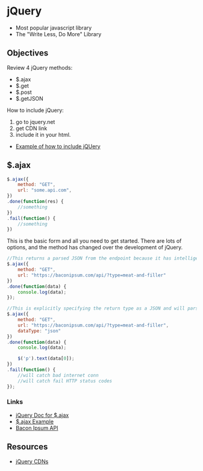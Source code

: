 # jQuery

- Most popular javascript library
- The "Write Less, Do More" Library

## Objectives

Review 4 jQuery methods:

- $.ajax
- $.get
- $.post
- $.getJSON

How to include jQuery:

1. go to jquery.net
2. get CDN link
3. include it in your html.

- [Example of how to include jQUery](https://codepen.io/Colt/pen/eEymav)

## $.ajax

```js
$.ajax({
    method: "GET",
    url: "some.api.com",
})
.done(function(res) {
    //something
})
.fail(function() {
    //something
})
```

This is the basic form and all you need to get started.  There are lots of options, and the method has changed over the development of jQuery.

```js
//This returns a parsed JSON from the endpoint because it has intelligently guessed from the MIME type
$.ajax({
    method: "GET",
    url: "https://baconipsum.com/api/?type=meat-and-filler"
})
.done(function(data) {
    console.log(data);
});

//This is explicitly specifying the return type as a JSON and will parse it accordingly.
$.ajax({
    method: "GET",
    url: "https://baconipsum.com/api/?type=meat-and-filler",
    dataType: "json"
})
.done(function(data) {
    console.log(data);

    $('p').text(data[0]);
})
.fail(function() {
    //will catch bad internet conn
    //will catch fail HTTP status codes
});
```

### Links

- [jQuery Doc for $.ajax](http://api.jquery.com/jQuery.ajax/)
- [$.ajax Example](https://codepen.io/Colt/pen/brYLvg)
- [Bacon Ipsum API](https://baconipsum.com/api/?type=meat-and-filler)

## Resources

- [jQuery CDNs](https://code.jquery.com/)